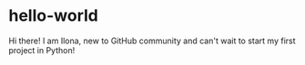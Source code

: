 # hello-world

Hi there! I am Ilona, new to GitHub community and can't wait to start my first project in Python!
